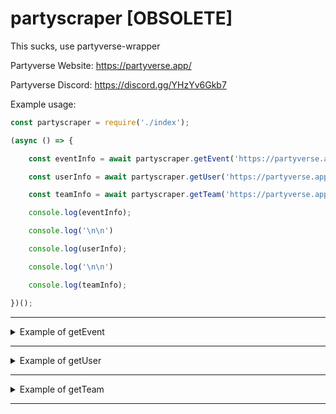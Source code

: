 # partyscraper [OBSOLETE]

This sucks, use partyverse-wrapper

Partyverse Website: https://partyverse.app/

Partyverse Discord: https://discord.gg/YHzYv6Gkb7

Example usage: 

```js
const partyscraper = require('./index');

(async () => {

	const eventInfo = await partyscraper.getEvent('https://partyverse.app/events/23218');

	const userInfo = await partyscraper.getUser('https://partyverse.app/users/Berlin')

	const teamInfo = await partyscraper.getTeam('https://partyverse.app/teams/1')

	console.log(eventInfo);

	console.log('\n\n')

	console.log(userInfo);

	console.log('\n\n')

	console.log(teamInfo);

})();
```

___

<details>
  <summary>Example of getEvent</summary>

  ```js
{
	"id":23218,
	"createdAt":"2022-03-29T15:40:00.972967+00:00",
	"updatedAt":"2022-03-29T15:40:00.972967+00:00",
	"startDate":"2022-04-12T18:00:00+00:00",
	"description":"Any description **bold text here*",
	"title":"Any title",
	"tags":[
		"Night Club",
		"Bar",
		"Test"
	],
	"attachments":[
		"7ad4434e-7ea0-4300-b8ac-655e479a6491.png"
	],
	"location":"google.com",
	"organizerId":1,
	"endDate":"2022-04-13T20:00:00+00:00",
	"locationId":-1,
	"ageRating":0,
	"game":"vrchat",
	"recurrenceId":13,
	"nextEventId":null,
	"eventTeams":{
		"id":1,
		"createdAt":"2021-09-12T21:29:33+00:00",
		"updatedAt":"2021-09-12T21:29:33+00:00",
		"ownerId":"8849ca9e-551a-4351-bc80-56427dcbd948",
		"name":"Partyverse",
		"approved":true,
		"iconUrl":"icon.png",
		"verified":true,
		"externalId":null,
		"description":"This is the official Partyverse profile on Partyverse. That feels kind of weird to say.",
		"discordUrl":"https://discord.gg/bWdU3edftH",
		"twitterUrl":null,
		"instagramUrl":null
	},
	"peopleJoining":[
		{
			"count":0
		}
	]
}
```
  
</details>

___
<details>
  <summary>Example of getUser</summary>

  ```js
{
	"id":"54d90633-2cbc-4780-ae10-11ce5075ae2d",
	"created_at":"2021-12-18T14:58:11.233302+00:00",
	"updated_at":"2021-12-18T14:58:11.233302+00:00",
	"slug":"Berlin",
	"displayName":"Berlin",
	"description":"My Discord is:\nICodeInAssembly#7117",
	"avatar":null,
	"lastReadNotification":null,
	"eventSubscription":[
		
	]
}
```
  
</details>

___

<details>
  <summary>Example of getTeam</summary>

  ```js
{
	"id":1,
	"createdAt":"2021-09-12T21:29:33+00:00",
	"updatedAt":"2021-09-12T21:29:33+00:00",
	"ownerId":"8849ca9e-551a-4351-bc80-56427dcbd948",
	"name":"Partyverse",
	"approved":true,
	"iconUrl":"icon.png",
	"verified":true,
	"externalId":null,
	"description":"This is the official Partyverse profile on Partyverse. That feels kind of weird to say.",
	"discordUrl":"https://discord.gg/bWdU3edftH",
	"twitterUrl":null,
	"instagramUrl":null
}
```
  
</details>

___

